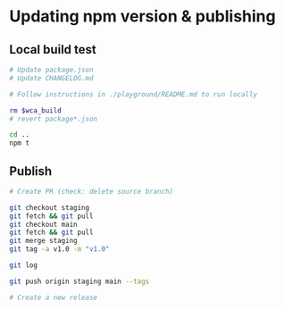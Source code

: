 # Updating npm version & publishing

## Local build test

```sh
# Update package.json
# Update CHANGELOG.md

# Follow instructions in ./playground/README.md to run locally

rm $wca_build
# revert package*.json

cd ..
npm t
```

## Publish

```sh
# Create PR (check: delete source branch)

git checkout staging
git fetch && git pull
git checkout main
git fetch && git pull
git merge staging
git tag -a v1.0 -m "v1.0"

git log

git push origin staging main --tags

# Create a new release
```
